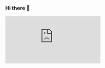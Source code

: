 ### Hi there 👋

<embed src="https://wakatime.com/share/@cfcfc8a2-cf44-452b-a666-40f6e632e3d8/ef1bf0fa-270c-4006-b544-098744ee42fa.svg"></embed>

<!--
**ozkanardil/ozkanardil** is a ✨ _special_ ✨ repository because its `README.md` (this file) appears on your GitHub profile.

Here are some ideas to get you started:

- 🔭 I’m currently working on ...
- 🌱 I’m currently learning ...
- 👯 I’m looking to collaborate on ...
- 🤔 I’m looking for help with ...
- 💬 Ask me about ...
- 📫 How to reach me: ...
- 😄 Pronouns: ...
- ⚡ Fun fact: ...
-->
